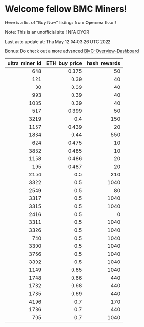# Welcome fellow BMC Miners!
Here is a list of "Buy Now" listings from Opensea floor !

Note: This is an unofficial site ! NFA DYOR

Last auto update at: Thu May 12 04:03:26 UTC 2022

Bonus: Do check out a more advanced [BMC-Overview-Dashboard](https://dune.com/defifunk/BMC-Overview-Dashboard)


|   ultra_miner_id |   ETH_buy_price |   hash_rewards |
|-----------------:|----------------:|---------------:|
|              648 |           0.375 |             50 |
|              121 |           0.39  |             40 |
|               30 |           0.39  |             40 |
|              993 |           0.39  |             40 |
|             1085 |           0.39  |             40 |
|              517 |           0.399 |             50 |
|             3219 |           0.4   |            150 |
|             1157 |           0.439 |             20 |
|             1884 |           0.44  |            550 |
|              624 |           0.475 |             10 |
|             3832 |           0.485 |             10 |
|             1158 |           0.486 |             20 |
|              195 |           0.487 |             20 |
|             2154 |           0.5   |            210 |
|             3322 |           0.5   |           1040 |
|             2549 |           0.5   |             80 |
|             3317 |           0.5   |           1040 |
|             3315 |           0.5   |           1040 |
|             2416 |           0.5   |              0 |
|             3311 |           0.5   |           1040 |
|             3326 |           0.5   |           1040 |
|              740 |           0.5   |           1040 |
|             3300 |           0.5   |           1040 |
|             3766 |           0.5   |           1040 |
|             3392 |           0.5   |           1040 |
|             1149 |           0.65  |           1040 |
|             1748 |           0.66  |            440 |
|             1732 |           0.68  |            440 |
|             1735 |           0.69  |            440 |
|             4196 |           0.7   |            170 |
|             1736 |           0.7   |            440 |
|              705 |           0.7   |           1040 |